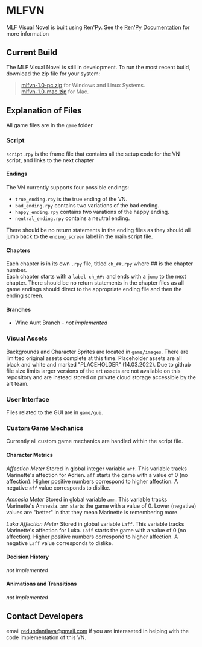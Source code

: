 # MLFVN
MLF Visual Novel is built using Ren'Py. See the [Ren'Py Documentation](https://www.renpy.org/doc/html/index.html) for more information

## Current Build
The MLF Visual Novel is still in development. To run the most recent build, download the zip file for your system:  
>[mlfvn-1.0-pc.zip](https://drive.google.com/file/d/1Q4xvcPu3Qd2hoAi62wmsScL3JM6nfA1o/view?usp=sharing) for Windows and Linux Systems.  
>[mlfvn-1.0-mac.zip](https://drive.google.com/file/d/1DLoQttXzhOxoWKUDggnqg7e3oaszUkY2/view?usp=sharing) for Mac. 

## Explanation of Files
All game files are in the `game` folder

### Script
`script.rpy` is the frame file that contains all the setup code for the VN script, and links to the next chapter
#### Endings
The VN currently supports four possible endings:  
- `true_ending.rpy` is the true ending of the VN.  
- `bad_ending.rpy` contains two variations of the bad ending.  
- `happy_ending.rpy` contains two varations of the happy ending.   
- `neutral_ending.rpy` contains a neutral ending.  

There should be no return statements in the ending files as they should all jump back to the `ending_screen` label in the main script file.

#### Chapters
Each chapter is in its own `.rpy` file, titled `ch_##.rpy` where ## is the chapter number.  
Each chapter starts with a `label ch_##:` and ends with a `jump` to the next chapter. There should be no return statements in the chapter files as all game endings should direct to the appropriate ending file and then the ending screen.

#### Branches
- Wine Aunt Branch - *not implemented*

### Visual Assets
Backgrounds and Character Sprites are located in `game/images`.  There are limitted original assets complete at this time. Placeholder assets are all black and white and marked "PLACEHOLDER" (14.03.2022). Due to github file size limits larger versions of the art assets are not available on this repository and are instead stored on private cloud storage accessible by the art team.

### User Interface
Files related to the GUI are in `game/gui`.  

### Custom Game Mechanics
Currently all custom game mechanics are handled within the script file.  
#### Character Metrics
*Affection Meter*
Stored in global integer variable `aff`. This variable tracks Marinette's affection for Adrien. `aff` starts the game with a value of 0 (no affection). Higher positive numbers correspond to higher affection. A negative `aff` value corresponds to dislike.

*Amnesia Meter*
Stored in global variable `amn`. This variable tracks Marinette's Amnesia. `amn` starts the game with a value of 0. Lower (negative) values are "better" in that they mean Marinette is remembering more.

*Luka Affection Meter*
Stored in global variable `Laff`. This variable tracks Marinette's affection for Luka. `Laff` starts the game with a value of 0 (no affection). Higher positive numbers correspond to higher affection. A negative `Laff` value corresponds to dislike.

#### Decision History
*not implemented*
#### Animations and Transitions
*not implemented*

## Contact Developers
email redundantlava@gmail.com if you are intereseted in helping with the code implementation of this VN.

